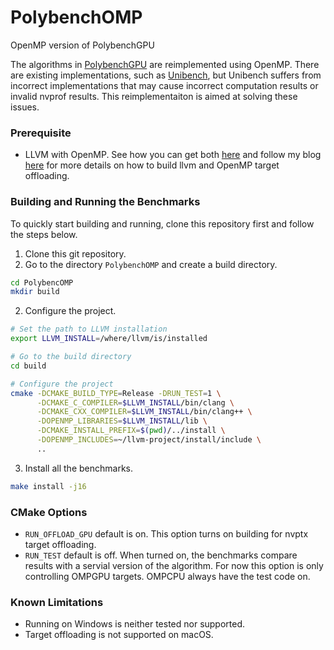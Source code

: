 # PolybenchOMP
OpenMP version of PolybenchGPU

The algorithms in [PolybenchGPU](http://web.cse.ohio-state.edu/~pouchet.2/software/polybench/GPU/) 
are reimplemented using OpenMP. There are existing implementations, such as 
[Unibench](https://github.com/UofT-EcoSystem/Unibench), but Unibench suffers from incorrect implementations that may cause
incorrect computation results or invalid nvprof results. This reimplementaiton is aimed at solving these issues. 

### Prerequisite ###
 - LLVM with OpenMP. See how you can get both [here](https://llvm.org/docs/GettingStarted.html) and follow my blog 
 [here](https://qiongsiwu.github.io/llvm/openmp/2019/05/29/how-to-build-openmp-offloading-lib.html) 
 for more details on how to build llvm and OpenMP target offloading. 

### Building and Running the Benchmarks ###
To quickly start building and running, clone this repository first and follow the steps below. 
1. Clone this git repository. 
2. Go to the directory `PolybenchOMP` and create a build directory. 
```bash
cd PolybencOMP
mkdir build
```
2. Configure the project. 
```bash
# Set the path to LLVM installation
export LLVM_INSTALL=/where/llvm/is/installed

# Go to the build directory
cd build

# Configure the project
cmake -DCMAKE_BUILD_TYPE=Release -DRUN_TEST=1 \
      -DCMAKE_C_COMPILER=$LLVM_INSTALL/bin/clang \
      -DCMAKE_CXX_COMPILER=$LLVM_INSTALL/bin/clang++ \
      -DOPENMP_LIBRARIES=$LLVM_INSTALL/lib \
      -DCMAKE_INSTALL_PREFIX=$(pwd)/../install \
      -DOPENMP_INCLUDES=~/llvm-project/install/include \
      ..
```
3. Install all the benchmarks. 
```bash 
make install -j16
```

### CMake Options ###
 - `RUN_OFFLOAD_GPU` default is on. This option turns on building for nvptx target offloading. 
 - `RUN_TEST` default is off. When turned on, the benchmarks compare results with a servial version of the algorithm. For now this option is only controlling OMPGPU targets. OMPCPU always have the test code on. 
 
### Known Limitations ###
 - Running on Windows is neither tested nor supported. 
 - Target offloading is not supported on macOS. 
 
